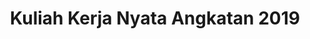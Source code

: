---
title: "Kuliah Kerja Nyata Angkatan 2019"
draft: false
# page title background image
bg_image: "images/backgrounds/page-title.jpg"
# meta description
description : "Berikut adalah kumpulan staf - staf yang berkerja dibelakang layar"
---